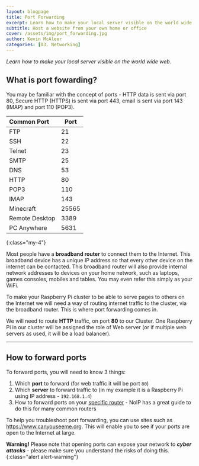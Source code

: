 ```yaml
---
layout: blogpage
title: Port Forwarding
excerpt: Learn how to make your local server visible on the world wide web
subtitle: Host a website from your own home or office
cover: /assets/img/port_forwarding.jpg
author: Kevin McAleer
categories: [03. Networking]
---
```


*Learn how to make your local server visible on the world wide web.*

## What is port fowarding?
You may be familiar with the concept of ports - HTTP data is sent via port 80, Secure HTTP (HTTPS) is sent via port 443, email is sent via port 143 (IMAP) and port 110 (POP3).

| Common Port    | Port  |
|:---------------|-------|
| FTP            | 21    |
| SSH            | 22    |
| Telnet         | 23    |
| SMTP           | 25    |
| DNS            | 53    |
| HTTP           | 80    |
| POP3           | 110   |
| IMAP           | 143   |
| Minecraft      | 25565 |
| Remote Desktop | 3389  |
| PC Anywhere    | 5631  |

{:class="my-4"}

Most people have a **broadband router** to connect them to the Internet. This broadband device has a unique IP address so that every other device on the internet can be contacted. This broadband router will also provide internal network addresses to devices on your home network, such as laptops, games consoles, mobiles and tables. You may even refer this simply as your WiFi.

To make your Raspberry Pi cluster to be able to serve pages to others on the Internet we will need a way of routing internet traffic to the cluster, via the broadband router. This is where port forwarding comes in.

We will need to route **HTTP** traffic, on port **80** to our Cluster. One Raspberry Pi in our cluster will be assigned the role of Web server (or if multiple web servers as used, it will be a load balancer).

---

## How to forward ports
To forward ports, you will need to know 3 things:
1. Which **port** to forward (for web traffic it will be port `80`)
1. Which **server** to forward traffic to (in my example it is a Raspberry Pi using IP address - `192.168.1.4`)
1. How to forward ports on your [specific router](https://www.noip.com/support/knowledgebase/general-port-forwarding-guide/) - NoIP has a great guide to do this for many common routers

To help you troubleshoot port forwarding, you can use sites such as <https://www.canyouseeme.org>. This will enable you to see if your ports are open to the Internet at large.

**Warning!** Please note that opening ports can expose your network to ***cyber attacks*** - please make sure you understand the risks of doing this.
{:class="alert alert-warning"}